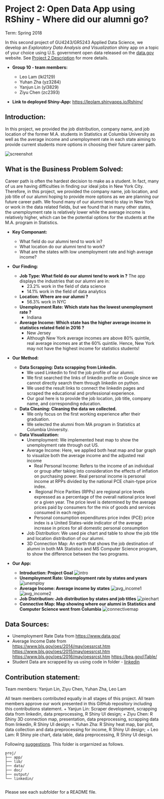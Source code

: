 # Project 2: Open Data App using RShiny - Where did our alumni go?
Term: Spring 2018

In this second project of GU4243/GR5243 Applied Data Science, we develop an *Exploratory Data Analysis and Visualization* shiny app on a topic of your choice using U.S. government open data released on the [data.gov](https://data.gov/) website. See [Project 2 Description](doc/project2_desc.md) for more details.  

+ **Group 10 - team members:**
	+ Leo Lam (lkl2129)
	+ Yuhan Zha (yz3284)
	+ Yanjun Lin (yl3829)
	+ Ziyu Chen (zc2393)

	
+ **Link to deployed Shiny-App:**
https://leolam.shinyapps.io/Rshiny/

## Introduction:

In this project, we provided the job distribution, company name, and job location of the former M.A. students in Statistics at Columbia University as well as the average income and unemployment rate in each state aiming to provide current students more options in choosing their future career path. 

![screenshot](doc/Screenshot.png)

## What is the Business Problem Solved:

Career path is often the hardest decision to make as a student. In fact, many of us are having difficulties in finding our ideal jobs in New York City. Therefore, in this project, we provided the company name, job location, and job title of our alumni hoping to provide more options as we are planning our future career path. We found many of our alumni tend to stay in New York or work in the data related fields, but we found that in many other states, the unemployment rate is relatively lower while the average income is relatively higher, which can be the potential options for the students at the M.A. program in Statistics.


+ **Key Componant:**
	+ What field do our alumni tend to work in?
	+ What location do our alumni tend to work?
	+ What are the states with low unemployment rate and high average income?
	
+ **Our Finding:**
	+ **Job Type:  What field do our alumni tend to work in ?**
	The app displays the industries that our alumni are in:
	 	+ 23.2% work in the field of data science
		+ 14.1% work in the field of data analytics
	+ **Location: Where are our alumni ?** 	
	 	+ 56.3% work in NYC	
	+ **Unemployment Rate: Which state has the lowest unemployment rate ?** 
	 	+ Indiana
	+ **Average Income: Which state has the higher average income in statistics related field in 2016 ?**
	 	+ New Jersey
	 	+ Although New York average incomes are above 80% quintile, real average incomes are at the 60% quintile. Hence, New York may not have the highest income for statistics students!

	
+ **Our Method:**
	+ **Data Scrapping:  Data scrapping from Linkedin.**
		+ We used Linkedin to find the job profile of our alumni. 
		+ We first searched the links of linkedin profile on Google since we cannot directly search them through linkedin on python.
		+ We used the result links to connect the linkedin pages and scraped the educational and professional experience. 
		+ Our goal here is to provide the job location, job title, company name, and corresponding education.
	+ **Data Cleaning: Cleaning the data we collected.**
	    + We only focus on the first working experience after their graduation.
	    + We selected the alumni from MA program in Statistics at Columbia University.
	+ **Data Visualization:** 
	 	+ Unemployment: We implemented heat map to show the unemployment rate through out US.
	 	+ Average Income: Here, we applied both heat map and bar graph to visualize both the average income and the adjusted real income
	 		+ Real Personal Income: Refers to the income of an individual or group after taking into consideration the effects of inflation on purchasing power. Real personal income is personal income at RPPs divided by the national PCE chain-type price index. 
			+  Regional Price Parities (RPPs) are regional price levels expressed as a percentage of the overall national price level or a given year. The price level is determined by the average prices paid by consumers for the mix of goods and services consumed in each region. 
			+ Personal consumption expenditures price index (PCE) price index is a United States-wide indicator of the average increase in prices for all domestic personal consumption
		+ Job Distribution: We used pie chart and table to show the job title and location distribution of our alumni.
		+ 3D Connection Map: An earth that shows the job destination of alumni in both MA Statistics and MS Computer Science program, to show the difference between the two programs.
	

+ **Our App:**
	+ **Introduction: Project Goal**
![intro](doc/intro.png)
	+ **Unemployment Rate: Unemployment rate by states and years**
![unemploy](doc/unemploy.png)
	+ **Average Income: Average income by states**
![avg_income1](doc/avg_income1.png)
![avg_income2](doc/avg_income2.png)
	+ **Job Distribution: Job distribution by states and job titles**
![piechart](doc/piechart.png)
	+ **Connective Map: Map showing where our alumni in Statistics and Computer Science went from Columbia**
![connectivemap](doc/connectivemap.png)
	


## Data Sources:

+ Unemployment Rate Data from https://www.data.gov/
+ Average Income Date from 	https://www.bls.gov/oes/2014/may/oessrcst.htm
							https://www.bls.gov/oes/2015/may/oessrcst.htm
							https://www.bls.gov/oes/2016/may/oessrcst.htm
							https://bea.gov/iTable/
+ Student Data are scrapped by us using code in folder - [linkedin]()


## Contribution statement: 

Team members: Yanjun Lin, Ziyu Chen, Yuhan Zha, Leo Lam

All team members contributed equally in all stages of this project. All team members approve our work presented in this GitHub repository including this contributions statement. 
	+ Yanjun Lin: Scraper development, scrapping data from linkedin, data preprocessing, R Shiny UI design;
	+ Ziyu Chen: R Shiny 3D connection map, presentation, data preprocessing, scrapping data from linkedin, R Shiny UI design;
	+ Yuhan Zha: R Shiny heat map, bar plot, data collection and data preprocessing for income, R Shiny UI design;
	+ Leo Lam: R Shiny pie chart, data table, data preprocessing, R Shiny UI design.

Following [suggestions](https://github.com/TZstatsADS/Spring2018-Project2-Group10). This folder is orgarnized as follows.

```
proj/
├── app/
├── lib/
├── data/
├── doc/
├── output/
└── linkedin/


```

Please see each subfolder for a README file.

